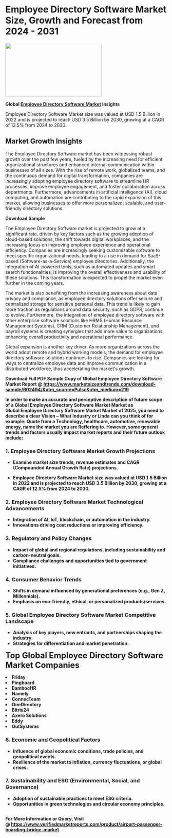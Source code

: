 <H1>Employee Directory Software Market Size, Growth and Forecast from 2024 - 2031</H1><img class="aligncenter size-medium wp-image-584254" src="https://thirdeyenews.in/wp-content/uploads/2024/09/Global-Market-Research-300x168.jpeg" alt="" width="300" height="168" /><p><strong>Global&nbsp;<a href="https://www.marketsizeandtrends.com/download-sample/602494/&amp;utm_source=Pulse&amp;utm_medium=219">Employee Directory Software Market</a> Insights</strong></p><p>Employee Directory Software Market size was valued at USD 1.5 Billion in 2022 and is projected to reach USD 3.5 Billion by 2030, growing at a CAGR of 12.5% from 2024 to 2030.</p><p><h2>Market Growth Insights</h2> <p>The Employee Directory Software market has been witnessing robust growth over the past few years, fueled by the increasing need for efficient organizational structures and enhanced internal communication within businesses of all sizes. With the rise of remote work, globalized teams, and the continuous demand for digital transformation, companies are increasingly adopting employee directory software to streamline HR processes, improve employee engagement, and foster collaboration across departments. Furthermore, advancements in artificial intelligence (AI), cloud computing, and automation are contributing to the rapid expansion of this market, allowing businesses to offer more personalized, scalable, and user-friendly directory solutions.</p> <p><strong>Download Sample</strong></p> <p>The Employee Directory Software market is projected to grow at a significant rate, driven by key factors such as the growing adoption of cloud-based solutions, the shift towards digital workplaces, and the increasing focus on improving employee experience and operational efficiency. Companies are increasingly seeking customizable software to meet specific organizational needs, leading to a rise in demand for SaaS-based (Software-as-a-Service) employee directories. Additionally, the integration of AI-powered tools, such as automated updates and smart search functionalities, is improving the overall effectiveness and usability of these solutions. This transformation is expected to propel the market even further in the coming years.</p> <p>The market is also benefiting from the increasing awareness about data privacy and compliance, as employee directory solutions offer secure and centralized storage for sensitive personal data. This trend is likely to gain more traction as regulations around data security, such as GDPR, continue to evolve. Furthermore, the integration of employee directory software with other enterprise software solutions like HRMS (Human Resource Management Systems), CRM (Customer Relationship Management), and payroll systems is creating synergies that add more value to organizations, enhancing overall productivity and operational performance.</p> <p>Global expansion is another key driver. As more organizations across the world adopt remote and hybrid working models, the demand for employee directory software solutions continues to rise. Companies are looking for ways to centralize employee data and improve communication in a distributed workforce, thus accelerating the market's growth.</p> <p><strong></p><p><span class=""><strong>Download Full PDF Sample Copy of Global Employee Directory Software Market Report</strong> @ <a href="https://www.marketsizeandtrends.com/download-sample/602494/&amp;utm_source=Pulse&amp;utm_medium=219" target="_blank">https://www.marketsizeandtrends.com/download-sample/602494/&amp;utm_source=Pulse&amp;utm_medium=219</a></span></p><p>In order to make an accurate and perceptive description of future scope of a Global&nbsp;Employee Directory Software Market Market as Global&nbsp;Employee Directory Software Market Market of 2025, you need to describe a clear Vision &ndash; What Industry or Linda can you think of for example: Quote from a Technology, healthcare, automotive, renewable energy, name the market you are Reffering to. However, some general trends and factors usually impact market reports and their future outlook include:</p><h3>1.&nbsp;<strong>Employee Directory Software Market Growth Projections</strong></h3><ul><li>Examine market size trends, revenue estimates and CAGR (Compounded Annual Growth Rate) projections.</li><li><p>Employee Directory Software Market size was valued at USD 1.5 Billion in 2022 and is projected to reach USD 3.5 Billion by 2030, growing at a CAGR of 12.5% from 2024 to 2030.</p></li></ul><h3>2.&nbsp;<strong>Employee Directory Software Market Technological Advancements</strong></h3><ul><li>Integration of AI, IoT, blockchain, or automation in the industry.</li><li>Innovations driving cost reductions or improving efficiency.</li></ul><h3>3.&nbsp;<strong>Regulatory and Policy Changes</strong></h3><ul><li>Impact of global and regional regulations, including sustainability and carbon-neutral goals.</li><li>Compliance challenges and opportunities tied to government initiatives.</li></ul><h3>4.&nbsp;<strong>Consumer Behavior Trends</strong></h3><ul><li>Shifts in demand influenced by generational preferences (e.g., Gen Z, Millennials).</li><li>Emphasis on eco-friendly, ethical, or personalized products/services.</li></ul><h3>5.&nbsp;<strong>Global Employee Directory Software Market Competitive Landscape</strong></h3><ul><li>Analysis of key players, new entrants, and partnerships shaping the industry.</li><li>Strategies for differentiation and market penetration.</li></ul><p data-pm-slice="1 1 []"><span style="color: inherit; font-family: inherit; font-size: 25px;">Top Global Employee Directory Software Market Companies</span></p><div class="" data-test-id=""><p><li>Friday</li><li> Pingboard</li><li> BambooHR</li><li> Namely</li><li> ConnecTeam</li><li> OneDirectory</li><li> Bitrix24</li><li> Axero Solutions</li><li> Eddy</li><li> OutSystems</li></p></div><h3>6.&nbsp;<strong>Economic and Geopolitical Factors</strong></h3><ul><li>Influence of global economic conditions, trade policies, and geopolitical events.</li><li>Resilience of the market to inflation, currency fluctuations, or global crises.</li></ul><h3>7.&nbsp;<strong>Sustainability and ESG (Environmental, Social, and Governance)</strong></h3><ul><li>Adoption of sustainable practices to meet ESG criteria.</li><li>Opportunities in green technologies and circular economy principles.</li></ul><h2><strong style="font-size: 14px;">For More Information or Query, Visit @&nbsp;</strong><a style="background-color: #ffffff; font-size: 14px;" href="https://www.marketsizeandtrends.com/report/employee-directory-software-market/" target="_blank">https://www.verifiedmarketreports.com/product/airport-passenger-boarding-bridge-market</a></h2>
